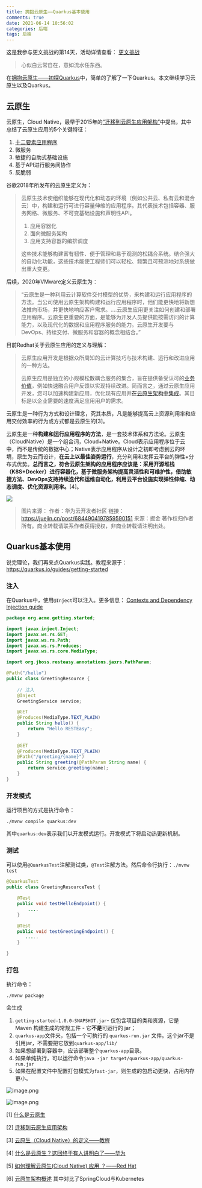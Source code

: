 ```yaml
---
title: 拥抱云原生——Quarkus基本使用
comments: true
date: 2021-06-14 10:56:02
categories: 后端
tags: 后端
---
```


这是我参与更文挑战的第14天，活动详情查看： [更文挑战](https://juejin.cn/post/6967194882926444557)

> 心似白云常自在，意如流水任东西。

在[拥抱云原生——初探Quarkus](https://juejin.cn/post/6972520666641743908)中，简单的了解了一下Quarkus。本文继续学习云原生以及Quarkus。

## 云原生

云原生，Cloud Native，最早于2015年的[“迁移到云原生应用架构”](https://learning.oreilly.com/library/view/migrating-to-cloud-native/9781492047605/)中提出，其中总结了云原生应用的5个关键特征：

1. [十二要素应用程序](https://12factor.net/)
2. 微服务
3. 敏捷的自助式基础设施
4. 基于API进行服务间协作
5. 反脆弱

谷歌2018年所发布的云原生定义为：

> 云原生技术使组织能够在现代化和动态的环境（例如公共云、私有云和混合云）中，构建和运行可进行容量伸缩的应用程序。其代表技术包括容器、服务网格、微服务、不可变基础设施和声明性API。
>
> 1. 应用容器化
> 2. 面向微服务架构
> 3. 应用支持容器的编排调度
>
> 这些技术能够构建富有韧性、便于管理和易于观测的松耦合系统。结合强大的自动化功能，这些技术能使工程师们可以轻松、频繁且可预测地对系统做出重大变更。

后续，2020年VMware定义云原生为：

>  “云原生是一种利用云计算软件交付模型的优势，来构建和运行应用程序的方法。当公司使用云原生架构构建和运行应用程序时，他们能更快地将新想法推向市场，并更快地响应客户需求。....云原生应用更关注如何创建和部署应用程序。云原生更重要的方面，是能够为开发人员提供能按需访问的计算能力，以及现代化的数据和应用程序服务的能力。云原生开发要与DevOps、持续交付、微服务和容器的概念相结合。”

目前Redhat关于云原生应用的定义与理解：

> 云原生应用开发是根据众所周知的云计算技巧与技术构建、运行和改进应用的一种方法。
>
> 云原生应用是独立的小规模松散耦合服务的集合，旨在提供备受认可的[业务价值](https://www.redhat.com/zh/resources/451-research-agile-integration-cloud-native-architectures)，例如快速融合用户反馈以实现持续改进。简而言之，通过云原生应用开发，您可以加速构建新应用，优化现有应用并[在云原生架构中集成](https://www.redhat.com/zh/topics/integration)。其目标是以企业需要的速度满足应用用户的需求。

云原生是一种行为方式和设计理念，究其本质，凡是能够提高云上资源利用率和应用交付效率的行为或方式都是云原生的[3]。

云原生是一种**构建和运行应用程序的方法**，是一套技术体系和方法论。云原生（CloudNative）是一个组合词，Cloud+Native。Cloud表示应用程序位于云中，而不是传统的数据中心；Native表示应用程序从设计之初即考虑到云的环境，原生为云而设计，**在云上以最佳姿势运行**，充分利用和发挥云平台的弹性+分布式优势。**总而言之，符合云原生架构的应用程序应该是：采用开源堆栈（K8S+Docker）进行容器化，基于微服务架构提高灵活性和可维护性，借助敏捷方法、DevOps支持持续迭代和运维自动化，利用云平台设施实现弹性伸缩、动态调度、优化资源利用率。**[4]。

![](https://user-gold-cdn.xitu.io/2020/6/23/172df2b96424af31?imageView2/0/w/1280/h/960/format/webp/ignore-error/1)

>  图片来源：
> 作者：华为云开发者社区
> 链接：https://juejin.cn/post/6844904197859590151
> 来源：掘金
> 著作权归作者所有。商业转载请联系作者获得授权，非商业转载请注明出处。

## Quarkus基本使用

说完理论，我们再来点Quarkus实践。教程来源于：https://quarkus.io/guides/getting-started

### 注入

在Quarkus中，使用`@Inject`可以注入。更多信息： [Contexts and Dependency Injection guide](https://quarkus.io/guides/cdi-reference)

```java
package org.acme.getting.started;

import javax.inject.Inject;
import javax.ws.rs.GET;
import javax.ws.rs.Path;
import javax.ws.rs.Produces;
import javax.ws.rs.core.MediaType;

import org.jboss.resteasy.annotations.jaxrs.PathParam;

@Path("/hello")
public class GreetingResource {
	
    // 注入
	@Inject
	GreetingService service;

    @GET
    @Produces(MediaType.TEXT_PLAIN)
    public String hello() {
        return "Hello RESTEasy";
    }
    
    @GET
    @Produces(MediaType.TEXT_PLAIN)
    @Path("/greeting/{name}")
    public String greeting(@PathParam String name) {
        return service.greeting(name);
    }
}
```

### 开发模式

运行项目的方式是执行命令：

```shell
./mvnw compile quarkus:dev
```

其中`quarkus:dev`表示我们以开发模式运行。开发模式下将启动热更新机制。

### 测试

可以使用`@QuarkusTest`注解测试类，`@Test`注解方法。然后命令行执行：`./mvnw test`

```java
@QuarkusTest
public class GreetingResourceTest {

    @Test    
    public void testHelloEndpoint() {
        ....
    }

    @Test
    public void testGreetingEndpoint() {
       .....
    }

}
```

### 打包

执行命令：

```shell
./mvnw package
```

会生成

1. `getting-started-1.0.0-SNAPSHOT.jar`- 仅包含项目的类和资源，它是 Maven 构建生成的常规工件 - 它**不是**可运行的 jar；
2. `quarkus-app`文件夹，包括一个可执行的 `quarkus-run.jar` 文件。这个jar不是引用jar，不需要把它放到`quarkus-app/lib/` 
3. 如果想部署到容器中，应该部署整个`quarkus-app`目录。
4. 如果单纯执行，可以运行命令`java -jar target/quarkus-app/quarkus-run.jar`
5. 如果在配置文件中配置打包模式为`fast-jar`，则生成的包启动更快，占用内存更小。

![image.png](https://p1-juejin.byteimg.com/tos-cn-i-k3u1fbpfcp/12e0b7670f9947ca9ac965848afb2886~tplv-k3u1fbpfcp-watermark.image)

![image.png](https://p3-juejin.byteimg.com/tos-cn-i-k3u1fbpfcp/65a37137e1ed421d9dd3d28072bf9a3b~tplv-k3u1fbpfcp-watermark.image)



[1] [什么是云原生](https://www.jianshu.com/p/a37baa7c3eff)

[2] [迁移到云原生应用架构](https://jimmysong.io/migrating-to-cloud-native-application-architectures/)

[3] [云原生（Cloud Native）的定义——教程](https://jimmysong.io/kubernetes-handbook/cloud-native/cloud-native-definition.html)

[4] [什么是云原生？这回终于有人讲明白了——华为](https://juejin.cn/post/6844904197859590151)

[5] [如何理解云原生(Cloud Native) 应用 ？——Red Hat](https://www.redhat.com/zh/topics/cloud-native-apps)

[6] [云原生架构概述](http://dockone.io/article/2991) 其中对比了SpringCloud与Kubernetes

